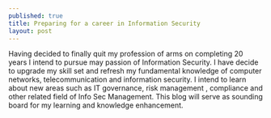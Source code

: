 ```yaml
---
published: true
title: Preparing for a career in Information Security
layout: post
---
```

 Having decided to finally quit my profession of arms on completing 20 years I intend to pursue may passion of Information Security. I have decide to upgrade my skill set and refresh my fundamental knowledge of computer networks, telecommunication and information security. I intend to learn about new areas such as IT governance, risk management , compliance and other related field of Info Sec Management. This blog will serve as sounding board for my learning and knowledge enhancement. 
